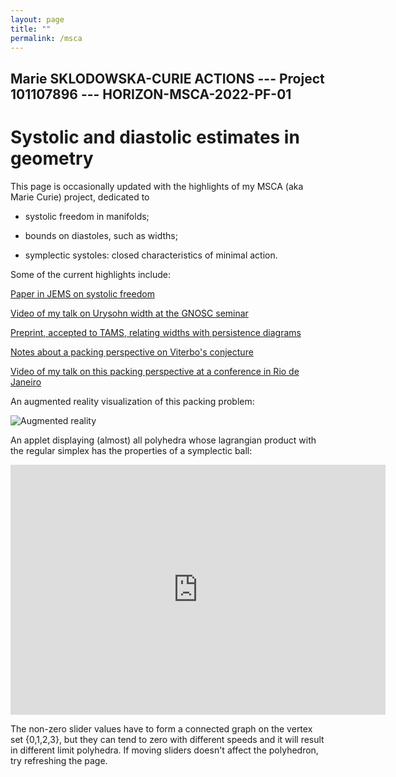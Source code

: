 ```yaml
---
layout: page
title: ""
permalink: /msca
---
```


## Marie SKLODOWSKA-CURIE ACTIONS --- Project 101107896 --- HORIZON-MSCA-2022-PF-01 

# Systolic and diastolic estimates in geometry

This page is occasionally updated with the highlights of my MSCA (aka Marie Curie) project, dedicated to

+ systolic freedom in manifolds;

+ bounds on diastoles, such as widths;

+ symplectic systoles: closed characteristics of minimal action.

Some of the current highlights include:

[Paper in JEMS on systolic freedom](https://ems.press/journals/jems/articles/14297929)

[Video of my talk on Urysohn width at the GNOSC seminar](https://www.carmin.tv/en/collections/not-only-scalar-curvature-seminar/video/waists-measured-via-urysohn-width)

[Preprint, accepted to TAMS, relating widths with persistence diagrams](https://arxiv.org/abs/2403.13980)

[Notes about a packing perspective on Viterbo's conjecture]({{site.baseurl}}/files/viterbo.pdf)

[Video of my talk on this packing perspective at a conference in Rio de Janeiro](https://www.youtube.com/watch?v=5mIAkXNnqh4)

An augmented reality visualization of this packing problem:

<img src="{{site.baseurl}}/pics/billiard.gif" alt="Augmented reality" title="Augmented reality">

An applet displaying (almost) all polyhedra whose lagrangian product with the regular simplex has the properties of a symplectic ball: 

<iframe src="https://www.wolframcloud.com/obj/0a54873f-32f9-4d91-bb8f-ab9588a7c966?_embed=iframe" style="border: none" width="600" height="400"></iframe>

The non-zero slider values have to form a connected graph on the vertex set {0,1,2,3}, but they can tend to zero with different speeds and it will result in different limit polyhedra. If moving sliders doesn't affect the polyhedron, try refreshing the page.

